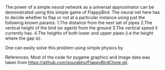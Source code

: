 The power of a simple neural network as a universal approximator can be demonstrated using this simple game of FlappyBird. 
The neural net here has to decide whether to flap or not at a particular instance using just the following known params:
  1.The distance from the next set of pipes
  2.The vertical height of the bird (or agent) from the ground
  3.The vertical speed it currently has.
  4.The heights of both lower and upper pipes (i.e the height where the gap is).

One can easily solve this problem using simple physics by 
  
  
  
  
  
References:
  Most of the code for pygame graphics and image data was taken from https://github.com/sourabhv/FlappyBirdClone.git.
  
